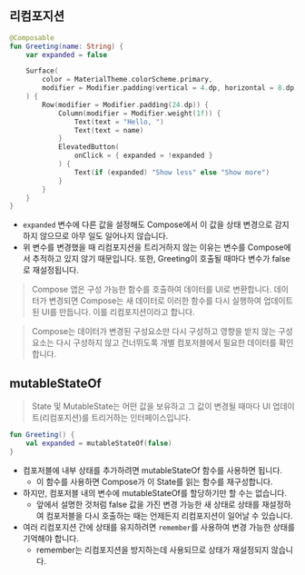## 리컴포지션
```kotlin
@Composable
fun Greeting(name: String) {
    var expanded = false 

    Surface(
        color = MaterialTheme.colorScheme.primary,
        modifier = Modifier.padding(vertical = 4.dp, horizontal = 8.dp)
    ) {
        Row(modifier = Modifier.padding(24.dp)) {
            Column(modifier = Modifier.weight(1f)) {
                Text(text = "Hello, ")
                Text(text = name)
            }
            ElevatedButton(
                onClick = { expanded = !expanded }
            ) {
                Text(if (expanded) "Show less" else "Show more")
            }
        }
    }
}
```

- `expanded` 변수에 다른 값을 설정해도 Compose에서 이 값을 상태 변경으로 감지하지 않으므로 아무 일도 일어나지 않습니다.
- 위 변수를 변경했을 때 리컴포지션을 트리거하지 않는 이유는 변수를 Compose에서 추적하고 있지 않기 때문입니다. 또한, Greeting이 호출될 때마다 변수가 false로 재설정됩니다.

> Compose 앱은 구성 가능한 함수를 호출하여 데이터를 UI로 변환합니다. 데이터가 변경되면 Compose는 새 데이터로 이러한 함수를 다시 실행하여 업데이트된 UI를 만듭니다. 이를 리컴포지션이라고 합니다.

> Compose는 데이터가 변경된 구성요소만 다시 구성하고 영향을 받지 않는 구성요소는 다시 구성하지 않고 건너뛰도록 개별 컴포저블에서 필요한 데이터를 확인합니다.

## mutableStateOf
> State 및 MutableState는 어떤 값을 보유하고 그 값이 변경될 때마다 UI 업데이트(리컴포지션)를 트리거하는 인터페이스입니다.

```kotlin
fun Greeting() {
    val expanded = mutableStateOf(false) 
}
```
- 컴포저블에 내부 상태를 추가하려면 mutableStateOf 함수를 사용하면 됩니다.
  - 이 함수를 사용하면 Compose가 이 State를 읽는 함수를 재구성합니다.
- 하지만, 컴포저블 내의 변수에 mutableStateOf를 할당하기만 할 수는 없습니다.
  - 앞에서 설명한 것처럼 false 값을 가진 변경 가능한 새 상태로 상태를 재설정하여 컴포저블을 다시 호출하는 때는 언제든지 리컴포지션이 일어날 수 있습니다.
- 여러 리컴포지션 간에 상태를 유지하려면 `remember`를 사용하여 변경 가능한 상태를 기억해야 합니다.
  - remember는 리컴포지션을 방지하는데 사용되므로 상태가 재설정되지 않습니다.
